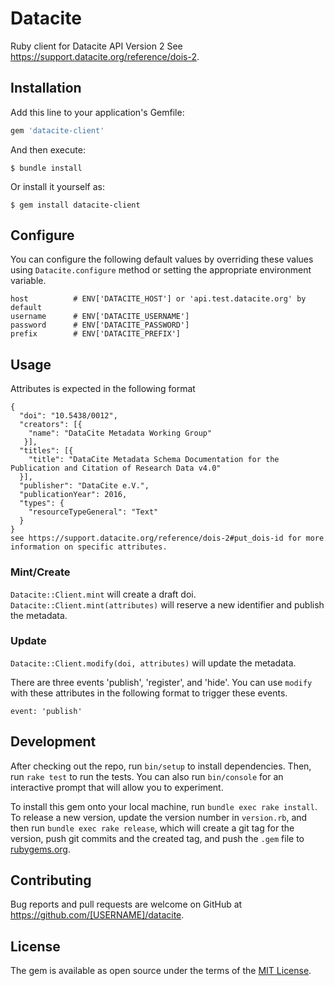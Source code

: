 # Datacite

Ruby client for Datacite API Version 2 See https://support.datacite.org/reference/dois-2.

## Installation

Add this line to your application's Gemfile:

```ruby
gem 'datacite-client'
```

And then execute:

    $ bundle install

Or install it yourself as:

    $ gem install datacite-client

## Configure

You can configure the following default values by overriding these values using `Datacite.configure` method or setting the appropriate environment variable.
```
host          # ENV['DATACITE_HOST'] or 'api.test.datacite.org' by default
username      # ENV['DATACITE_USERNAME']
password      # ENV['DATACITE_PASSWORD']
prefix        # ENV['DATACITE_PREFIX']
```

## Usage

Attributes is expected in the following format
```
{
  "doi": "10.5438/0012",
  "creators": [{
    "name": "DataCite Metadata Working Group"
   }],
  "titles": [{
    "title": "DataCite Metadata Schema Documentation for the Publication and Citation of Research Data v4.0"
  }],
  "publisher": "DataCite e.V.",
  "publicationYear": 2016,
  "types": {
    "resourceTypeGeneral": "Text"
  }
}
see https://support.datacite.org/reference/dois-2#put_dois-id for more information on specific attributes.
```
### Mint/Create
`Datacite::Client.mint` will create a draft doi.
`Datacite::Client.mint(attributes)` will reserve a new identifier and publish the metadata.
### Update
`Datacite::Client.modify(doi, attributes)` will update the metadata.

There are three events 'publish', 'register', and 'hide'.  You can use `modify` with these attributes in the following format to trigger these events.
```
event: 'publish'
```
## Development

After checking out the repo, run `bin/setup` to install dependencies. Then, run `rake test` to run the tests. You can also run `bin/console` for an interactive prompt that will allow you to experiment.

To install this gem onto your local machine, run `bundle exec rake install`. To release a new version, update the version number in `version.rb`, and then run `bundle exec rake release`, which will create a git tag for the version, push git commits and the created tag, and push the `.gem` file to [rubygems.org](https://rubygems.org).

## Contributing

Bug reports and pull requests are welcome on GitHub at https://github.com/[USERNAME]/datacite.

## License

The gem is available as open source under the terms of the [MIT License](https://opensource.org/licenses/MIT).
